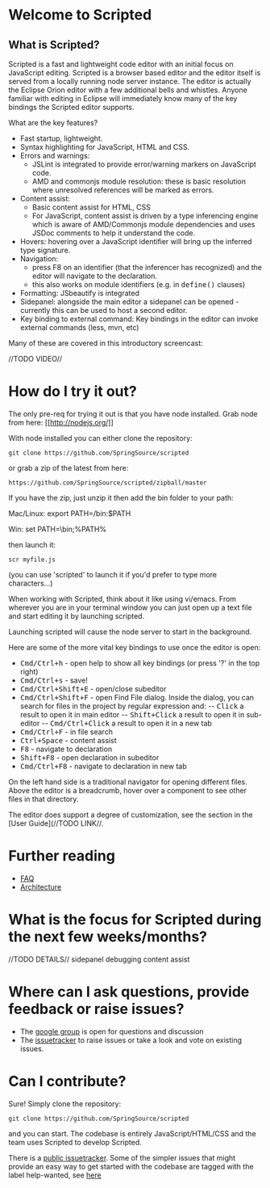 # Welcome to Scripted

## What is Scripted?

Scripted is a fast and lightweight code editor with an initial focus on JavaScript editing.  Scripted is a browser based editor
and the editor itself is served from a locally running node server instance.  The editor is actually the Eclipse Orion editor with
a few additional bells and whistles. Anyone familiar with editing in Eclipse will immediately know many of the key bindings
the Scripted editor supports.

What are the key features?

- Fast startup, lightweight.
- Syntax highlighting for JavaScript, HTML and CSS.
- Errors and warnings: 
	- JSLint is integrated to provide error/warning markers on JavaScript code.
	- AMD and commonjs module resolution: these is basic resolution where unresolved references will be marked as errors.
- Content assist:
	- Basic content assist for HTML, CSS
	- For JavaScript, content assist is driven by a type inferencing engine which is aware of AMD/Commonjs module 
dependencies and uses JSDoc comments to help it understand the code.
- Hovers: hovering over a JavaScript identifier will bring up the inferred type signature.
- Navigation: 
	- press F8 on an identifier (that the inferencer has recognized) and the editor will navigate to the declaration.
	- this also works on module identifiers (e.g. in <tt>define()</tt> clauses)
- Formatting: JSbeautify is integrated
- Sidepanel: alongside the main editor a sidepanel can be opened - currently this can be used to host a second editor.
- Key binding to external command: Key bindings in the editor can invoke external commands (less, mvn, etc)

Many of these are covered in this introductory screencast:

//TODO VIDEO//

# How do I try it out?

The only pre-req for trying it out is that you have node installed. Grab node from here: [[http://nodejs.org/]]

With node installed you can either clone the repository:

	git clone https://github.com/SpringSource/scripted

or grab a zip of the latest from here:

	https://github.com/SpringSource/scripted/zipball/master

If you have the zip, just unzip it then add the bin folder to your path:

Mac/Linux:
	export PATH=<pathToUnzippedScriptedOrClone>/bin:$PATH

Win:
	set PATH=<pathToUnzippedScriptedOrClone>\bin;%PATH%

then launch it:

	scr myfile.js

(you can use 'scripted' to launch it if you'd prefer to type more characters...)

When working with Scripted, think about it like using vi/emacs. From wherever you are in your terminal window you can
just open up a text file and start editing it by launching scripted.

Launching scripted will cause the node server to start in the background.

Here are some of the more vital key bindings to use once the editor is open:

- <tt>Cmd/Ctrl+h</tt> - open help to show all key bindings (or press '?' in the top right)
- <tt>Cmd/Ctrl+s</tt> - save!
- <tt>Cmd/Ctrl+Shift+E</tt> - open/close subeditor
- <tt>Cmd/Ctrl+Shift+F</tt> - open Find File dialog. Inside the dialog, you can search for files in the project by regular expression and:
-- <tt>Click</tt> a result to open it in main editor
-- <tt>Shift+Click</tt> a result to open it in sub-editor
-- <tt>Cmd/Ctrl+Click</tt> a result to open it in a new tab
- <tt>Cmd/Ctrl+F</tt> - in file search
- <tt>Ctrl+Space</tt> - content assist
- <tt>F8</tt> - navigate to declaration
- <tt>Shift+F8</tt> - open declaration in subeditor
- <tt>Cmd/Ctrl+F8</tt> - navigate to declaration in new tab

On the left hand side is a traditional navigator for opening different files. Above the editor is a breadcrumb, hover over a component to see other files in that directory.

The editor does support a degree of customization, see the section in the [User Guide](//TODO LINK//.

# Further reading

- [FAQ](https://github.com/SpringSource/scripted/wiki/FAQ)
- [Architecture](https://github.com/SpringSource/scripted/wiki/Architecture)

# What is the focus for Scripted during the next few weeks/months?

//TODO DETAILS//
sidepanel
debugging
content assist


# Where can I ask questions, provide feedback or raise issues?

- The [google group](https://groups.google.com/forum/#!forum/scripted-editor) is open for questions and discussion
- The [issuetracker](https://issuetracker.springsource.com/browse/scripted) to raise issues or take a look and vote on existing issues.

# Can I contribute?

Sure! Simply clone the repository:

	git clone https://github.com/SpringSource/scripted

and you can start.  The codebase is entirely JavaScript/HTML/CSS and the team uses Scripted to develop Scripted.

There is a [public issuetracker](https://issuetracker.springsource.com/browse/SCRIPTED). Some of the simpler issues that 
might provide an easy way to get started with the codebase are tagged with the label help-wanted, see [here](https://issuetracker.springsource.com/secure/IssueNavigator.jspa?reset=true&jqlQuery=project+%3D+SCRIPTED+AND+labels+%3D+help-wanted+AND+status+in+%28Open%2C+%22In+Progress%22%2C+Reopened%29+ORDER+BY+key+ASC%2C+priority+DESC)


